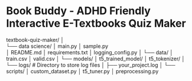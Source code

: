 # Book Buddy - ADHD Friendly Interactive E-Textbooks Quiz Maker

textbook-quiz-maker/
│   
└── data science/
    │   main.py
    │   sample.py    
    │   README.md
    │   requirements.txt
    │   logging_config.py
    │
    └── data/
    │   train.csv
    │   valid.csv
    │
    └── models/
    │   t5_trained_model/
    │   t5_tokenizer/
    │
    └── logs/  # Directory to store log files
    │   ├── your_project.log
    │
    └── scripts/
    │   custom_dataset.py
    │   t5_tuner.py
    │   preprocessing.py

    
